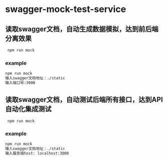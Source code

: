 # swagger-mock-test-service

## 读取swagger文档，自动生成数据模拟，达到前后端分离效果

```bash
 npm run mock
```
### example
```bash
npm run mock
输入swagger文档地址：./static
输入端口号:3000
```

## 读取swagger文档，自动测试后端所有接口，达到API自动化集成测试

```test
 npm run mock
```
### example
```bash
npm run mock
输入swagger文档地址：./static
输入服务端host: localhost:3000
```

